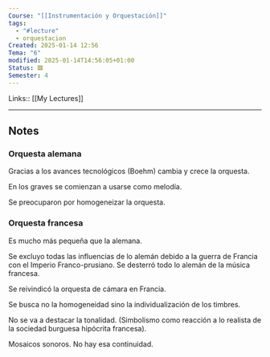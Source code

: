 ```yaml
---
Course: "[[Instrumentación y Orquestación]]"
tags:
  - "#lecture"
  - orquestacion
Created: 2025-01-14 12:56
Tema: "6"
modified: 2025-01-14T14:56:05+01:00
Status: 🟥
Semester: 4
---
```

Links:: [[My Lectures]]
___
## Notes

### Orquesta alemana

Gracias a los avances tecnológicos (Boehm) cambia y crece la orquesta.

En los graves se comienzan a usarse como melodía. 

Se preocuparon por homogeneizar la orquesta.

### Orquesta francesa

Es mucho más pequeña que la alemana.

Se excluyo todas las influencias de lo alemán debido a la guerra  de Francia con el Imperio Franco-prusiano.  Se desterró todo lo alemán de la música francesa.

Se reivindicó la orquesta de cámara en Francia.

Se busca no la homogeneidad sino la individualización de los timbres.

No se va a destacar la tonalidad. (Simbolismo como reacción a lo realista de la sociedad burguesa hipócrita francesa).

Mosaicos sonoros. No hay esa continuidad.





